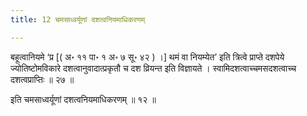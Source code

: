 ```yaml
---
title: 12 चमसाध्वर्यूणां दशत्वनियमाधिकरणम्

---
```


बहूत्वानियमे ‘प्र \[( अ॰ ११ पा॰ १ अ॰ ७ सू॰ ४२ ) ।\] थमं वा नियम्येत’ इति त्रित्वे प्राप्ते दशपेये ज्योतिष्टोमविकारे दशत्वानुवादात्प्रकृतौ च दश व्रियन्त इति विज्ञायते । स्वामिदशत्वाच्चमसदशत्वाच्च दशत्वप्राप्तिः ॥ २७ ॥

इति चमसाध्वर्यूणां दशत्वनियमाधिकरणम् ॥ १२ ॥
